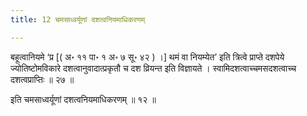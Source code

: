 ```yaml
---
title: 12 चमसाध्वर्यूणां दशत्वनियमाधिकरणम्

---
```


बहूत्वानियमे ‘प्र \[( अ॰ ११ पा॰ १ अ॰ ७ सू॰ ४२ ) ।\] थमं वा नियम्येत’ इति त्रित्वे प्राप्ते दशपेये ज्योतिष्टोमविकारे दशत्वानुवादात्प्रकृतौ च दश व्रियन्त इति विज्ञायते । स्वामिदशत्वाच्चमसदशत्वाच्च दशत्वप्राप्तिः ॥ २७ ॥

इति चमसाध्वर्यूणां दशत्वनियमाधिकरणम् ॥ १२ ॥
